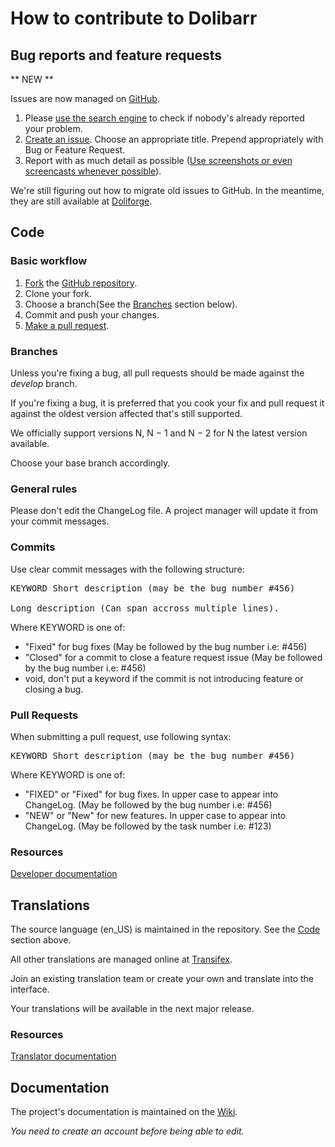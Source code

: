 How to contribute to Dolibarr
=============================

Bug reports and feature requests
--------------------------------
** NEW **

Issues are now managed on [GitHub](https://github.com/Dolibarr/dolibarr/Issues).

1. Please [use the search engine](https://help.github.com/articles/searching-issues) to check if nobody's already reported your problem.
2. [Create an issue](https://help.github.com/articles/creating-an-issue). Choose an appropriate title. Prepend appropriately with Bug or Feature Request.
3. Report with as much detail as possible ([Use screenshots or even screencasts whenever possible](https://help.github.com/articles/issue-attachments)).

We're still figuring out how to migrate old issues to GitHub. In the meantime, they are still available at [Doliforge](https://doliforge.org/projects/dolibarr).

<a name=code></a>Code
---------------------

### Basic workflow

1. [Fork](https://help.github.com/articles/fork-a-repo) the [GitHub repository](https://github.com/Dolibarr/dolibarr).
2. Clone your fork.
3. Choose a branch(See the [Branches](#branches) section below).
4. Commit and push your changes.
5. [Make a pull request](https://help.github.com/articles/creating-a-pull-request).

### <a name=branches></a>Branches

Unless you're fixing a bug, all pull requests should be made against the *develop* branch.

If you're fixing a bug, it is preferred that you cook your fix and pull request it
against the oldest version affected that's still supported.

We officially support versions N, N − 1 and N − 2 for N the latest version available.

Choose your base branch accordingly.

### General rules
Please don't edit the ChangeLog file. A project manager will update it from your commit messages.

### Commits
Use clear commit messages with the following structure:

<pre>
KEYWORD Short description (may be the bug number #456)

Long description (Can span accross multiple lines).
</pre>

Where KEYWORD is one of:

- "Fixed" for bug fixes (May be followed by the bug number i.e: #456)
- "Closed" for a commit to close a feature request issue (May be followed by the bug number i.e: #456)
- void, don't put a keyword if the commit is not introducing feature or closing a bug.

### Pull Requests
When submitting a pull request, use following syntax:

<pre>
KEYWORD Short description (may be the bug number #456)
</pre>

Where KEYWORD is one of:

- "FIXED" or "Fixed" for bug fixes. In upper case to appear into ChangeLog. (May be followed by the bug number i.e: #456)
- "NEW" or "New" for new features. In upper case to appear into ChangeLog. (May be followed by the task number i.e: #123)


### Resources
[Developer documentation](http://wiki.dolibarr.org/index.php/Developer_documentation)

Translations
------------
The source language (en_US) is maintained in the repository. See the [Code](#code) section above.

All other translations are managed online at [Transifex](https://www.transifex.com/projects/p/dolibarr).

Join an existing translation team or create your own and translate into the interface.

Your translations will be available in the next major release.

### Resources
[Translator documentation](http://wiki.dolibarr.org/index.php/Developer_documentation)

Documentation
-------------
The project's documentation is maintained on the [Wiki](http://wiki.dolibarr.org/index.php).

*You need to create an account before being able to edit.*

